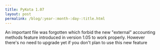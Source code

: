 ```yaml
---
title: PyKota 1.07
layout: post
permalink: /blog/:year-:month-:day-:title.html
---
```


An important file was forgotten which forbid the new "external" accounting methods feature introduced in version 1.05 to work properly. However there's no need to upgrade yet if you don't plan to use this new feature
